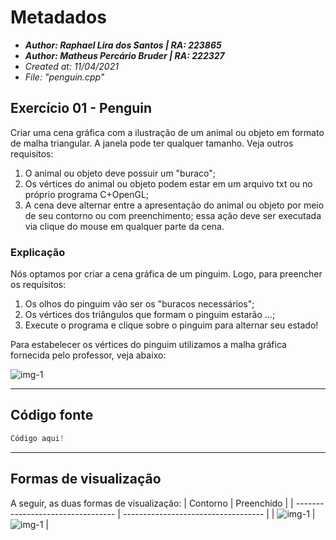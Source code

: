 # Metadados
 * **_Author: Raphael Lira dos Santos | RA: 223865_**
 * **_Author: Matheus Percário Bruder | RA: 222327_**
 * *Created at: 11/04/2021*
 * *File: "penguin.cpp"*

 ## Exercício 01 - Penguin
  Criar uma cena gráfica com a ilustração de um animal ou objeto em formato de malha triangular. A janela pode ter qualquer tamanho. Veja outros requisitos:
  1. O animal ou objeto deve possuir um "buraco";
  2. Os vértices do animal ou objeto podem estar em um arquivo txt ou no próprio programa C+OpenGL;
  3. A cena deve alternar entre a apresentação do animal ou objeto por meio de seu contorno ou com preenchimento; essa ação deve ser executada via clique do mouse em qualquer parte da cena.

 ### Explicação
  Nós optamos por criar a cena gráfica de um pinguim. Logo, para preencher os requisitos:
  1. Os olhos do pinguim vão ser os "buracos necessários";
  2. Os vértices dos triângulos que formam o pinguim estarão ...;
  3. Execute o programa e clique sobre o pinguim para alternar seu estado!

  Para estabelecer os vértices do pinguim utilizamos a malha gráfica fornecida pelo professor, veja abaixo:

  ![img-1](assets/images/malhagrafica.png)

 ---
 ## Código fonte
 ```C++
 Código aqui!
 ```

 ---
 ## Formas de visualização
 A seguir, as duas formas de visualização:
 | Contorno                          | Preenchido                          |
 | --------------------------------- | ----------------------------------- |
 | ![img-1](assets/img/contorno.png) | ![img-1](assets/img/preenchido.png) |
